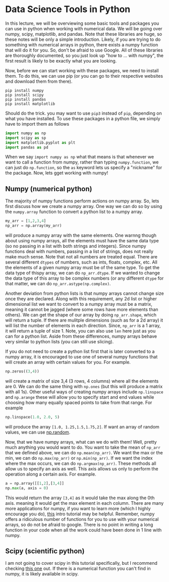 # Data Science Tools in Python
In this lecture, we will be overviewing some basic tools and packages you can use in python when working with numerical data. We will be going over numpy, scipy, matplotlib, and pandas. Note that these libraries are huge, so these notes will be only a simple introduction. Likely, if you are trying to do something with numerical arrays in python, there exists a numpy function that will do it for you. So, don't be afraid to use Google. All of these libraries are thoroughly documented, so you just look up "how to ... with numpy", the first result is likely to be exactly what you are looking. 

Now, before we can start working with these packages, we need to install them. To do this, we can use pip (or you can go to their respective websites and download them from there). 
```
pip install numpy
pip install scipy
pip install pandas
pip install matplotlib
```
Should do the trick. you may want to use `pip3` instead of `pip`, depending on what you have installed. To use these packages in a python file, we simply have to import them as follows
```python
import numpy as np
import scipy as sp
import matplotlib.pyplot as plt
import pandas as pd
```
When we say `import numpy as np` what that means is that whenever we want to call a function from numpy, rather than typing `numpy.function`, we can just do `np.function`, so the `as` keyword lets us specify a "nickname" for the package. Now, lets gget working with numpy!
## Numpy (numerical python)
The majority of numpy functions perform actions on numpy array. So, lets first discuss how we create a numpy array. One way we can do so by using the `numpy.array` function to convert a python list to a numpy array.
```python
my_arr = [1,2,3,4]
np_arr = np.array(my_arr)
```
will produce a numpy array with the same elements. One warnng though about using numpy arrays, all the elements must have the same data type (so no passing in a list with both strings and integers). Since numpy functions deal with numbers, passing in a list of strings, does not really make much sense. Note that not all numbers are treated equal. There are several different `dtypes` of numbers, such as ints, floats, complex, etc. All the elements of a given numpy array must be of the same type. To get the data type of thispy array, we can do `np_arr.dtype`. If we wanted to change the data type of this array to be complex numbers (or any different `dtype` for that matter, we can do `np_arr.astype(np.complex)`.

Another deviation from python lists is that numpy arrays cannot change size once they are declared. Along with this requirement, any 2d list or higher dimensional list we want to convert to a numpy array must be a matrix, meaning it cannot be jagged (where some rows have more elements than others). We can get the shape of our array by doing `np_arr.shape`, which will return a tuple. If there are mulitple dimensions (such as for a 2d array) it will list the number of elements in each direction. Since, `np_arr` is a 1 array, it will return a tuple of size 1. Note, you can also use `len` here just as you can for a python list. Aside from these differences, numpy arrays behave very similar to python lists (you can still use slicing). 

If you do not need to create a python list first that is later converted to a numpy array, it is encouraged to use one of several numpy functions that will create an array with certain values for you. For example.
```python
np.zeros((3,4))
```
will create a matrix of size 3,4 (3 rows, 4 columns) where all the elements are 0. We can do the same thing with `np.ones` (but this will produce a matrix with all 1s). Other useful ways of creating numpy arrays include `np.linspace` and `np.arange` these will allow you to specify start and end values while choosing how many equally spaced points to take from that range. For example
```python
np.linspace(1.0, 2.0, 5)
```
will produce the array `[1.0, 1.25,1.5,1.75,2]`. If want an array of random values, we can use [np.random](https://docs.scipy.org/doc/numpy/reference/routines.random.html). 

Now, that we have numpy arrays, what can we do with them! Well, pretty much anything you would want to do. You want to take the mean of `np_arr` that we defined above, we can do `np.mean(np_arr)`. We want the max or the min, we can do `np.max(np_arr)` or `np.min(np_arr)`. If we want the index where the max occurs, we can do `np.argmax(np_arr)`. These methods all allow us to specify an axis as well. This axis allows us only to perform the operation along a certain axis. For example.
```python
a = np.array([[1,2],[3,4]]
np.max(a, axis = 0)
```
This would return the array `[3,4]` as it would take the max along the 0th axis. meaning it would get the max element in each column.
There are many more applications for numpy, if you want to learn more (which I highly encourage you do), [this](https://docs.scipy.org/doc/numpy/user/quickstart.html) intro tutorial may be helpful. Remember, numpy offers a ridiculous number of functions for you to use with your numerical arrays, so do not be afraid to google. There is no point in writing a long function in your code when all the work could have been done in 1 line with numpy. 

## Scipy (scientific python)
I am not going to cover scipy in this tutorial specifically, but I recommend checking [this one](https://docs.scipy.org/doc/scipy/reference/tutorial/) out. If there is a numerical function you can't find in numpy, it is likely available in scipy.
